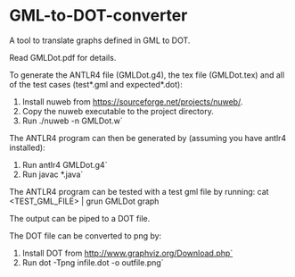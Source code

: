 # GML-to-DOT-converter
A tool to translate graphs defined in GML to DOT.

Read GMLDot.pdf for details.


To generate the ANTLR4 file (GMLDot.g4), the tex file (GMLDot.tex) and all of the test cases (test*.gml and expected*.dot):
1. Install nuweb from https://sourceforge.net/projects/nuweb/.
2. Copy the nuweb executable to the project directory.
3. Run ./nuweb -n GMLDot.w`

The ANTLR4 program can then be generated by (assuming you have antlr4 installed):
1. Run antlr4 GMLDot.g4`
2. Run javac *.java`

The ANTLR4 program can be tested with a test gml file by running:
	cat <TEST_GML_FILE> | grun GMLDot graph

The output can be piped to a DOT file.



The DOT file can be converted to png by:
1. Install DOT from http://www.graphviz.org/Download.php`
2. Run dot -Tpng infile.dot -o outfile.png`
